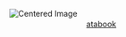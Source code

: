 <img src="https://cdn.discordapp.com/attachments/1095582926390956123/1379127003156058194/IMG_2425.jpg?ex=683f1b9c&is=683dca1c&hm=3e0f57211fc803f80614bd411c1da38382bbac9000e893de2fba1600eb6d9d44&" alt="Centered Image"> <br>
　
　　　　　     　  　　[atabook](https://crucify.atabook.org)  　 <br>
